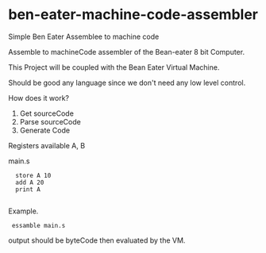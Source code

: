 # ben-eater-machine-code-assembler
Simple Ben Eater Assemblee to machine code 

Assemble to machineCode assembler of the Bean-eater 8 bit Computer.

This Project will be coupled with the Bean Eater Virtual Machine.

Should be good any language since we don't need any low level control.

How does it work?

1. Get sourceCode
2. Parse sourceCode
3. Generate Code


Registers available A, B


main.s

```
  store A 10
  add A 20
  print A
  
```


Example.

```
 essamble main.s
```


output should be byteCode then evaluated by the VM.

